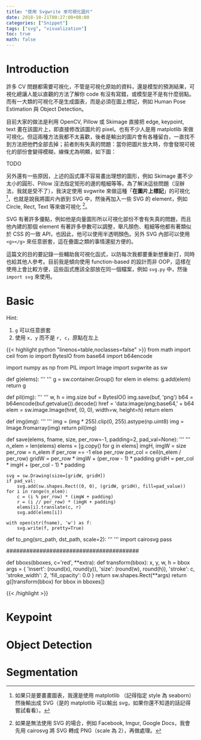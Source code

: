 ```yaml
---
title: "使用 Svgwrite 來可視化圖片"
date: 2018-10-21T00:27:00+08:00
categories: ["Snippet"]
tags: ["svg", "visualization"]
toc: true
math: false
---
```


# Introduction

許多 CV 問題都需要可視化，不管是可視化原始的資料，還是模型的預測結果，可視化總讓人能以直觀的方法了解你 code 有沒有寫錯，或模型是不是有什麼弱點。而有一大類的可視化不是生成圖表，而是必須在圖上標記，例如 Human Pose Estimation 與 Object Detection。

目前大家的做法是利用 OpenCV, Pillow 或 Skimage 直接把 edge, keypoint, text 畫在該圖片上，即直接修改該圖片的 pixel。也有不少人是用 matplotlib 來做可視化。但這兩種方法我都不太喜歡，後者是輸出的圖片會有各種留白，一直找不到方法把他們全部去掉；前者則有失真的問題：當你把圖片放大時，你會發現可視化的部份會變得模糊，線條尤為明顯，如下圖：

TODO

另外還有一些原因，上述的函式庫不容易畫出理想的圖形，例如 Skimage 畫不少太小的圓形、Pillow 沒法指定矩形的邊的粗細等等。為了解決這些問題（沒辦法，我就是受不了），我決定使用 svgwrite 來做這種「**在圖片上標記**」的可視化 [^1]，也就是說我將圖片內嵌到 SVG 中，然後再加入一些 SVG 的 element，例如 Circle, Rect, Text 等來做可視化 [^2]。

SVG 有著許多優點，例如他是向量圖形所以可視化部份不會有失真的問題，而且他內建的那個 element 有著許多參數可以調整，舉凡顏色、粗細等他都有著類似於 CSS 的一致 API，也因此，他可以使用半透明顏色。另外 SVG 內部可以使用 `<g></g>` 來任意嵌套，這在疊圖之類的事情還挺方便的。

這篇文的目的要記錄一些輔助我可視化函式，以防每次我都要重新想重新打，同時也給其他人參考。目前我是傾向使用 function-based 的設計而非 OOP，這樣在使用上會比較方便，這些函式應該全部放在同一個檔案，例如 `svg.py` 中，然後 `import svg` 來使用。

# Basic

Hint:

1. `g` 可以任意嵌套
2. 使用 `x, y` 而不是 `r, c`，原點在左上

{{< highlight python "linenos=table,noclasses=false" >}}
from math import ceil
from io import BytesIO
from base64 import b64encode

import numpy as np
from PIL import Image
import svgwrite as sw


def g(elems):
    '''
    '''
    g = sw.container.Group()
    for elem in elems:
        g.add(elem)
    return g


def pil(img):
    '''
    '''
    w, h = img.size
    buf = BytesIO()
    img.save(buf, 'png')
    b64 = b64encode(buf.getvalue()).decode()
    href = 'data:image/png;base64,' + b64
    elem = sw.image.Image(href, (0, 0), width=w, height=h)
    return elem


def img(img):
    '''
    '''
    img = (img * 255).clip(0, 255).astype(np.uint8)
    img = Image.fromarray(img)
    return pil(img)


def save(elems, fname, size, per_row=-1, padding=2, pad_val=None):
    '''
    '''
    n_elem = len(elems)
    elems = [g.copy() for g in elems]
    imgH, imgW = size
    per_row = n_elem if per_row == -1 else per_row
    per_col = ceil(n_elem / per_row)
    gridW = per_row * imgW + (per_row - 1) * padding
    gridH = per_col * imgH + (per_col - 1) * padding

    svg = sw.Drawing(size=[gridW, gridH])
    if pad_val:
        svg.add(sw.shapes.Rect((0, 0), (gridW, gridH), fill=pad_value))
    for i in range(n_elem):
        c = (i % per_row) * (imgW + padding)
        r = (i // per_row) * (imgH + padding)
        elems[i].translate(c, r)
        svg.add(elems[i])

    with open(str(fname), 'w') as f:
        svg.write(f, pretty=True)


def to_png(src_path, dst_path, scale=2):
    '''
    '''
    import cairosvg
    pass

########################################

def bboxs(bboxes, c='red', **extra):
    def transform(bbox):
        x, y, w, h = bbox
        args = {
            'insert': (round(x), round(y)),
            'size': (round(w), round(h)),
            'stroke': c,
            'stroke_width': 2,
            'fill_opacity': 0.0
        }
        return sw.shapes.Rect(**args)
    return g([transform(bbox) for bbox in bboxes])

{{< /highlight >}}


# Keypoint

# Object Detection

# Segmentation


[^1]: 如果只是要畫畫圖表，我還是使用 matplotlib （記得指定 style 為 seaborn）然後輸出成 SVG（是的 matplotlib 可以輸出 svg，如果你還不知道的話記得嘗試看看）。
[^2]: 如果是無法使用 SVG 的場合，例如 Facebook, Imgur, Google Docs，我會先用 cairosvg 將 SVG 轉成 PNG（scale 為 2），再做處理。
